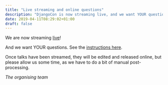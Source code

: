 ```yaml
---
title: "Live streaming and online questions"
description: "DjangoCon is now streaming live, and we want YOUR questions"
date: 2019-04-11T08:29:02+01:00
draft: false
---
```


We are now streaming [live](/live/)!

And we want YOUR questions. See the [instructions here](/live/).

Once talks have been streamed, they will be edited and released online, but please allow us some time, as we have to
do a bit of manual post-processing.


*The organising team*
